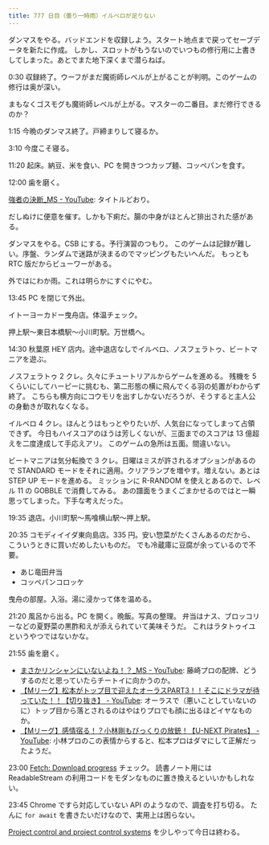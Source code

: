 ```yaml
---
title: 777 日目（曇り一時雨）イルベロが足りない
---
```


ダンマスをやる。バッドエンドを収録しよう。スタート地点まで戻ってセーブデータを新たに作成。
しかし、スロットがもうないのでいつもの修行用に上書きしてしまった。あとでまた地下深くまで潜らねば。

0:30 収録終了。ウーフがまだ魔術師レベルが上がることが判明。このゲームの修行は奥が深い。

まもなくゴスモグも魔術師レベルが上がる。マスターの二番目。まだ修行できるのか？

1:15 今晩のダンマス終了。戸締まりして寝るか。

3:10 今度こそ寝る。

11:20 起床。納豆、米を食い、PC を開きつつカップ麺、コッペパンを食す。

12:00 歯を磨く。

[強者の決断_MS - YouTube](https://www.youtube.com/watch?v=7uSpDZx1yxo): タイトルどおり。

だしぬけに便意を催す。しかも下痢だ。腸の中身がほとんど排出された感がある。

ダンマスをやる。CSB にする。予行演習のつもり。
このゲームは記録が難しい。序盤、ランダムで迷路が決まるのでマッピングもたいへんだ。
もっとも RTC 版だからビューワーがある。

外ではにわか雨。これは明らかにすぐにやむ。

13:45 PC を閉じて外出。

イトーヨーカドー曳舟店。体温チェック。

押上駅～東日本橋駅～小川町駅。万世橋へ。

14:30 秋葉原 HEY 店内。途中退店なしでイルベロ、ノスフェラトゥ、ビートマニアを遊ぶ。

ノスフェラトゥ 2 クレ。久々にチュートリアルからゲームを進める。
残機を 5 くらいにしてハーピーに挑むも、第二形態の横に飛んでくる羽の処置がわからず終了。
こちらも横方向にコウモリを出すしかないだろうが、そうすると主人公の身動きが取れなくなる。

イルベロ 4 クレ。ほんとうはもっとやりたいが、人気台になってしまって占領できず。
今日もハイスコアのほうは芳しくないが、三面までのスコアは 13 億超えを二度達成して手応えアリ。
このゲームの急所は五面。間違いない。

ビートマニアは気分転換で 3 クレ。日曜はミスが許されるオプションがあるので
STANDARD モードをそれに適用。クリアランプを増やす。増えない。あとは STEP UP モードを進める。
ミッションに R-RANDOM を使えとあるので、レベル 11 の GOBBLE で消費してみる。
あの譜面をうまくごまかせるのではと一瞬思ってしまった。下手な考えだった。

19:35 退店。小川町駅～馬喰横山駅～押上駅。

20:35 コモディイイダ東向島店。335 円。安い惣菜がたくさんあるのだから、こういうときに買いだめしたいものだ。
でも冷蔵庫に豆腐が余っているので不要。

* あじ竜田弁当
* コッペパンコロッケ

曳舟の部屋。入浴。湯に浸かって体を温める。

21:20 風呂から出る。PC を開く。晩飯。写真の整理。
弁当はナス、ブロッコリーなどの夏野菜の黒酢和えが添えられていて美味そうだ。
これはラタトゥイユというやつではないかな。

21:55 歯を磨く。

* [まさかリンシャンにいないよね！？_MS - YouTube](https://www.youtube.com/watch?v=Roi7-L5O3nE):
  藤崎プロの配牌、どうするのだと思っていたらチートイに向かうのか。
* [【Mリーグ】松本がトップ目で迎えたオーラスPART3！！そこにドラマが待っていた！！【切り抜き】 - YouTube](https://www.youtube.com/watch?v=6PW_RWKQFHU):
  オーラスで（悪いことしていないのに）トップ目から落とされるのはやはりプロでも顔に出るほどイヤなものか。
* [【Mリーグ】感情宿る！？小林剛もびっくりの放銃！【U-NEXT Pirates】 - YouTube](https://www.youtube.com/watch?v=kiqBcUdDkXU):
  小林プロのこの表情からすると、松本プロはダマにして正解だったようだ。

23:00 [Fetch: Download progress](https://javascript.info/fetch-progress) チェック。
読書ノート用には ReadableStream の利用コードをモダンなものに置き換えるといいかもしれない。

23:45 Chrome ですら対応していない API のようなので、調査を打ち切る。
たんに `for await` を書きたいだけなので、実用上は困らない。

[Project control and project control systems](https://en.wikipedia.org/wiki/Project_management#Project_control_and_project_control_systems)
を少しやって今日は終わる。
